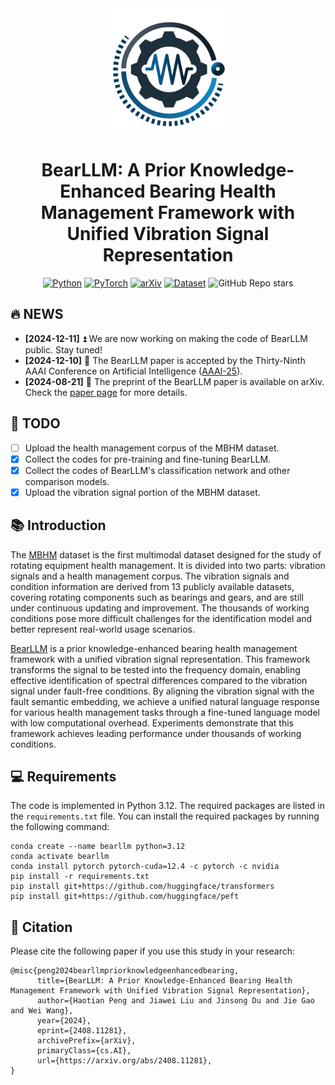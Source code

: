 <div align="center">
<a href="https://www.python.org/">
<img src="./docs/images/logo.svg" width="200" alt="logo"/>
</a>
<h1>BearLLM: A Prior Knowledge-Enhanced Bearing Health Management Framework with Unified Vibration Signal Representation</h1>

<a href="https://www.python.org/"><img alt="Python" src="https://img.shields.io/badge/Python-3.12-blue"></a>
<a href="https://pytorch.org/"><img alt="PyTorch" src="https://img.shields.io/badge/Pytorch-latest-orange"></a>
<a href="https://arxiv.org/abs/2408.11281"><img alt="arXiv" src="https://img.shields.io/badge/Paper-arXiv-B31B1B"></a>
<a href="https://huggingface.co/datasets/SIA-IDE/MBHM"><img alt="Dataset" src="https://img.shields.io/badge/Dataset-🤗-FFFDF5"></a>
![GitHub Repo stars](https://img.shields.io/github/stars/SIA-IDE/BearLLM)
</div>

## 🔥 NEWS
- **[2024-12-11]** ⏫ We are now working on making the code of BearLLM public. Stay tuned!
- **[2024-12-10]** 🎉 The BearLLM paper is accepted by the Thirty-Ninth AAAI Conference on Artificial Intelligence ([AAAI-25](https://aaai.org/conference/aaai/aaai-25/)).
- **[2024-08-21]** 📝 The preprint of the BearLLM paper is available on arXiv. Check the [paper page](https://arxiv.org/abs/2408.11281) for more details.

## 📅 TODO
- [ ] Upload the health management corpus of the MBHM dataset.
- [x] Collect the codes for pre-training and fine-tuning BearLLM.
- [x] Collect the codes of BearLLM's classification network and other comparison models.
- [x] Upload the vibration signal portion of the MBHM dataset.

## 📚 Introduction
The [MBHM](https://huggingface.co/datasets/SIA-IDE/MBHM) dataset is the first multimodal dataset designed for the study of rotating equipment health management. It is divided into two parts: vibration signals and a health management corpus. The vibration signals and condition information are derived from 13 publicly available datasets, covering rotating components such as bearings and gears, and are still under continuous updating and improvement. The thousands of working conditions pose more difficult challenges for the identification model and better represent real-world usage scenarios.

[BearLLM](https://github.com/SIA-IDE/BearLLM) is a prior knowledge-enhanced bearing health management framework with a unified vibration signal representation. This framework transforms the signal to be tested into the frequency domain, enabling effective identification of spectral differences compared to the vibration signal under fault-free conditions. By aligning the vibration signal with the fault semantic embedding, we achieve a unified natural language response for various health management tasks through a fine-tuned language model with low computational overhead. Experiments demonstrate that this framework achieves leading performance under thousands of working conditions.

## 💻 Requirements

The code is implemented in Python 3.12. The required packages are listed in the `requirements.txt` file. You can install the required packages by running the following command:

```
conda create --name bearllm python=3.12
conda activate bearllm
conda install pytorch pytorch-cuda=12.4 -c pytorch -c nvidia
pip install -r requirements.txt
pip install git+https://github.com/huggingface/transformers
pip install git+https://github.com/huggingface/peft
```

## 📖 Citation
Please cite the following paper if you use this study in your research:

```
@misc{peng2024bearllmpriorknowledgeenhancedbearing,
      title={BearLLM: A Prior Knowledge-Enhanced Bearing Health Management Framework with Unified Vibration Signal Representation}, 
      author={Haotian Peng and Jiawei Liu and Jinsong Du and Jie Gao and Wei Wang},
      year={2024},
      eprint={2408.11281},
      archivePrefix={arXiv},
      primaryClass={cs.AI},
      url={https://arxiv.org/abs/2408.11281}, 
}
```